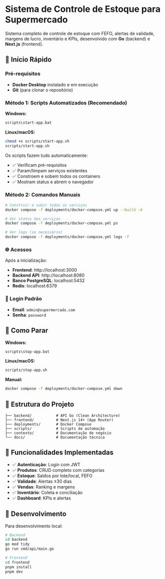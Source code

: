 # Sistema de Controle de Estoque para Supermercado

Sistema completo de controle de estoque com FEFO, alertas de validade, margens de lucro, inventário e KPIs, desenvolvido com **Go** (backend) e **Next.js** (frontend).

## 🚀 Início Rápido

### Pré-requisitos
- **Docker Desktop** instalado e em execução
- **Git** (para clonar o repositório)

### Método 1: Scripts Automatizados (Recomendado)

**Windows:**
```bash
scripts\start-app.bat
```

**Linux/macOS:**
```bash
chmod +x scripts/start-app.sh
scripts/start-app.sh
```

Os scripts fazem tudo automaticamente:
- ✅ Verificam pré-requisitos
- ✅ Param/limpam serviços existentes  
- ✅ Constroem e sobem todos os containers
- ✅ Mostram status e abrem o navegador

### Método 2: Comandos Manuais

```bash
# Construir e subir todos os serviços
docker compose -f deployments/docker-compose.yml up --build -d

# Ver status dos serviços
docker compose -f deployments/docker-compose.yml ps

# Ver logs (se necessário)
docker compose -f deployments/docker-compose.yml logs -f
```

### 🌐 Acessos

Após a inicialização:
- **Frontend**: http://localhost:3000
- **Backend API**: http://localhost:8080
- **Banco PostgreSQL**: localhost:5432
- **Redis**: localhost:6379

### 🔐 Login Padrão

- **Email**: `admin@supermercado.com`
- **Senha**: `password`

## 🛑 Como Parar

**Windows:**
```bash
scripts\stop-app.bat
```

**Linux/macOS:**
```bash
scripts/stop-app.sh
```

**Manual:**
```bash
docker compose -f deployments/docker-compose.yml down
```

## 📁 Estrutura do Projeto

```
├── backend/           # API Go (Clean Architecture)
├── frontend/          # Next.js 14+ (App Router)
├── deployments/       # Docker Compose
├── scripts/           # Scripts de automação
├── contexto/          # Documentação de negócio
└── docs/              # Documentação técnica
```

## 🎯 Funcionalidades Implementadas

- ✅ **Autenticação**: Login com JWT
- ✅ **Produtos**: CRUD completo com categorias
- ✅ **Estoque**: Saldos por lote/local, FEFO
- ✅ **Validade**: Alertas ≤30 dias
- ✅ **Vendas**: Ranking e margens
- ✅ **Inventário**: Coleta e conciliação
- ✅ **Dashboard**: KPIs e alertas

## 🔧 Desenvolvimento

Para desenvolvimento local:

```bash
# Backend
cd backend
go mod tidy
go run cmd/api/main.go

# Frontend  
cd frontend
pnpm install
pnpm dev
```
